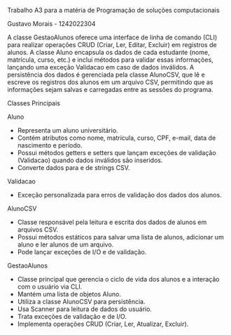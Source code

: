 Trabalho A3 para a matéria de Programação de soluções computacionais

Gustavo Morais - 1242022304


A classe GestaoAlunos oferece uma interface de linha de comando (CLI) para realizar operações CRUD (Criar, Ler, Editar, Excluir) em registros de alunos. A classe Aluno encapsula os dados de cada estudante (nome, matrícula, curso, etc.) e inclui métodos para validar essas informações, lançando uma exceção Validacao em caso de dados inválidos. A persistência dos dados é gerenciada pela classe AlunoCSV, que lê e escreve os registros dos alunos em um arquivo CSV, permitindo que as informações sejam salvas e carregadas entre as sessões do programa.

Classes Principais

Aluno

* Representa um aluno universitário.
* Contém atributos como nome, matrícula, curso, CPF, e-mail, data de nascimento e período.
* Possui métodos getters e setters que lançam exceções de validação (Validacao) quando dados inválidos são inseridos.
* Converte dados para e de strings CSV.

Validacao

* Exceção personalizada para erros de validação dos dados dos alunos.

AlunoCSV

* Classe responsável pela leitura e escrita dos dados de alunos em arquivos CSV.
* Possui métodos estáticos para salvar uma lista de alunos, adicionar um aluno e ler alunos de um arquivo.
* Pode lançar exceções de I/O e de validação.

GestaoAlunos

* Classe principal que gerencia o ciclo de vida dos alunos e a interação com o usuário via CLI.
* Mantém uma lista de objetos Aluno.
* Utiliza a classe AlunoCSV para persistência.
* Usa Scanner para leitura de dados do usuário.
* Trata exceções de validação e de I/O.
* Implementa operações CRUD (Criar, Ler, Atualizar, Excluir).
